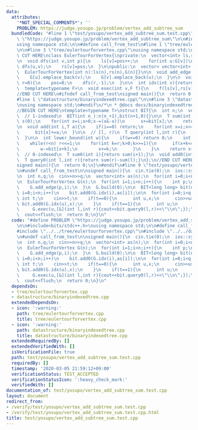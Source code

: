 ```yaml
---
data:
  attributes:
    '*NOT_SPECIAL_COMMENTS*': ''
    PROBLEM: https://judge.yosupo.jp/problem/vertex_add_subtree_sum
  bundledCode: "#line 1 \"test/yosupo/vertex_add_subtree_sum.test.cpp\"\n#define PROBLEM\
    \ \"https://judge.yosupo.jp/problem/vertex_add_subtree_sum\"\n\n#include<bits/stdc++.h>\n\
    using namespace std;\n\n#define call_from_test\n#line 1 \"tree/eulertourforvertex.cpp\"\
    \n\n#line 3 \"tree/eulertourforvertex.cpp\"\nusing namespace std;\n#endif\n//BEGIN\
    \ CUT HERE\nclass EulerTourForVertex{\nprivate:\n  vector<int> ls,rs;\n  int pos;\n\
    \n  void dfs(int v,int p){\n    ls[v]=pos++;\n    for(int u:G[v])\n      if(u!=p)\
    \ dfs(u,v);\n    rs[v]=pos;\n  }\n\npublic:\n  vector< vector<int> > G;\n\n  EulerTourForVertex(){}\n\
    \  EulerTourForVertex(int n):ls(n),rs(n),G(n){}\n\n  void add_edge(int u,int v){\n\
    \    G[u].emplace_back(v);\n    G[v].emplace_back(u);\n  }\n\n  void build(int\
    \ r=0){\n    pos=0;\n    dfs(r,-1);\n  }\n\n  int idx(int v){return ls[v];}\n\n\
    \  template<typename F>\n  void exec(int v,F f){\n    f(ls[v],rs[v]);\n  }\n};\n\
    //END CUT HERE\n#ifndef call_from_test\nsigned main(){\n  return 0;\n}\n#endif\n\
    #line 1 \"datastructure/binaryindexedtree.cpp\"\n\n#line 3 \"datastructure/binaryindexedtree.cpp\"\
    \nusing namespace std;\n#endif\n/*\n * @docs docs/binaryindexedtree.md\n */\n\
    //BEGIN CUT HERE\ntemplate<typename T>\nstruct BIT{\n  int n;\n  vector<T> bit;\n\
    \  // 1-indexed\n  BIT(int n_):n(n_+1),bit(n+1,0){}\n\n  T sum(int i){\n    T\
    \ s(0);\n    for(int x=i;x>0;x-=(x&-x))\n      s+=bit[x];\n    return s;\n  }\n\
    \n  void add(int i,T a){\n    if(i==0) return;\n    for(int x=i;x<=n;x+=(x&-x))\n\
    \      bit[x]+=a;\n  }\n\n  // [l, r)\n  T query(int l,int r){\n    return sum(r-1)-sum(l-1);\n\
    \  }\n\n  int lower_bound(int w){\n    if(w<=0) return 0;\n    int x=0,r=1;\n\
    \    while(r<n) r<<=1;\n    for(int k=r;k>0;k>>=1){\n      if(x+k<=n&&bit[x+k]<w){\n\
    \        w-=bit[x+k];\n        x+=k;\n      }\n    }\n    return x+1;\n  }\n\n\
    \  // 0-indexed\n  T sum0(int i){return sum(i+1);}\n  void add0(int i,T a){add(i+1,a);}\n\
    \  T query0(int l,int r){return sum(r)-sum(l);}\n};\n//END CUT HERE\n#ifndef call_from_test\n\
    signed main(){\n  return 0;\n}\n#endif\n#line 9 \"test/yosupo/vertex_add_subtree_sum.test.cpp\"\
    \n#undef call_from_test\n\nsigned main(){\n  cin.tie(0);\n  ios::sync_with_stdio(0);\n\
    \n  int n,q;\n  cin>>n>>q;\n  vector<int> as(n);\n  for(int i=0;i<n;i++) cin>>as[i];\n\
    \n  EulerTourForVertex G(n);\n  for(int i=1;i<n;i++){\n    int p;\n    cin>>p;\n\
    \    G.add_edge(p,i);\n  }\n  G.build(0);\n\n  BIT<long long> bit(n);\n  for(int\
    \ i=0;i<n;i++)\n    bit.add0(G.idx(i),as[i]);\n\n  for(int i=0;i<q;i++){\n   \
    \ int t;\n    cin>>t;\n    if(t==0){\n      int u,x;\n      cin>>u>>x;\n     \
    \ bit.add0(G.idx(u),x);\n    }\n    if(t==1){\n      int u;\n      cin>>u;\n \
    \     G.exec(u,[&](int l,int r){cout<<bit.query0(l,r)<<\"\\n\";});\n    }\n  }\n\
    \  cout<<flush;\n  return 0;\n}\n"
  code: "#define PROBLEM \"https://judge.yosupo.jp/problem/vertex_add_subtree_sum\"\
    \n\n#include<bits/stdc++.h>\nusing namespace std;\n\n#define call_from_test\n\
    #include \"../../tree/eulertourforvertex.cpp\"\n#include \"../../datastructure/binaryindexedtree.cpp\"\
    \n#undef call_from_test\n\nsigned main(){\n  cin.tie(0);\n  ios::sync_with_stdio(0);\n\
    \n  int n,q;\n  cin>>n>>q;\n  vector<int> as(n);\n  for(int i=0;i<n;i++) cin>>as[i];\n\
    \n  EulerTourForVertex G(n);\n  for(int i=1;i<n;i++){\n    int p;\n    cin>>p;\n\
    \    G.add_edge(p,i);\n  }\n  G.build(0);\n\n  BIT<long long> bit(n);\n  for(int\
    \ i=0;i<n;i++)\n    bit.add0(G.idx(i),as[i]);\n\n  for(int i=0;i<q;i++){\n   \
    \ int t;\n    cin>>t;\n    if(t==0){\n      int u,x;\n      cin>>u>>x;\n     \
    \ bit.add0(G.idx(u),x);\n    }\n    if(t==1){\n      int u;\n      cin>>u;\n \
    \     G.exec(u,[&](int l,int r){cout<<bit.query0(l,r)<<\"\\n\";});\n    }\n  }\n\
    \  cout<<flush;\n  return 0;\n}\n"
  dependsOn:
  - tree/eulertourforvertex.cpp
  - datastructure/binaryindexedtree.cpp
  extendedDependsOn:
  - icon: ':warning:'
    path: tree/eulertourforvertex.cpp
    title: tree/eulertourforvertex.cpp
  - icon: ':warning:'
    path: datastructure/binaryindexedtree.cpp
    title: datastructure/binaryindexedtree.cpp
  extendedRequiredBy: []
  extendedVerifiedWith: []
  isVerificationFile: true
  path: test/yosupo/vertex_add_subtree_sum.test.cpp
  requiredBy: []
  timestamp: '2020-03-05 21:59:12+09:00'
  verificationStatus: TEST_ACCEPTED
  verificationStatusIcon: ':heavy_check_mark:'
  verifiedWith: []
documentation_of: test/yosupo/vertex_add_subtree_sum.test.cpp
layout: document
redirect_from:
- /verify/test/yosupo/vertex_add_subtree_sum.test.cpp
- /verify/test/yosupo/vertex_add_subtree_sum.test.cpp.html
title: test/yosupo/vertex_add_subtree_sum.test.cpp
---
```

